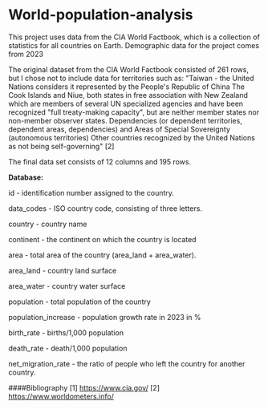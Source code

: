 # World-population-analysis

This project uses data from the CIA World Factbook, which is a collection of statistics for all countries on Earth. Demographic data for the project comes from 2023

The original dataset from the CIA World Factbook consisted of 261 rows, but I chose not to include data for territories such as:
"Taiwan - the United Nations considers it represented by the People's Republic of China
The Cook Islands and Niue, both states in free association with New Zealand which are members of several UN specialized agencies and have been recognized "full treaty-making capacity", but are neither member states nor non-member observer states.
Dependencies (or dependent territories, dependent areas, dependencies) and Areas of Special Sovereignty (autonomous territories)
Other countries recognized by the United Nations as not being self-governing" [2]

The final data set consists of 12 columns and 195 rows.

**Database:**

id - identification number assigned to the country.

data_codes - ISO country code, consisting of three letters.

country - country name

continent - the continent on which the country is located

area - total area of the country (area_land + area_water).

area_land - country land surface

area_water - country water surface

population - total population of the country

population_increase - population growth rate in 2023 in %

birth_rate - births/1,000 population

death_rate - death/1,000 population

net_migration_rate - the ratio of people who left the country for another country.

####Bibliography
[1] https://www.cia.gov/
[2] https://www.worldometers.info/
